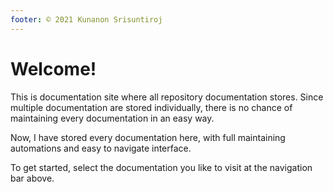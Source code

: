 ```yaml
---
footer: © 2021 Kunanon Srisuntiroj
---
```

# Welcome!
This is documentation site where all repository documentation stores.
Since multiple documentation are stored individually, there is no chance of maintaining every documentation in an easy way.

Now, I have stored every documentation here, with full maintaining automations and easy to navigate interface.

To get started, select the documentation you like to visit at the navigation bar above.
